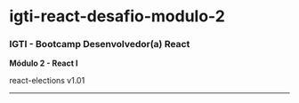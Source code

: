 # igti-react-desafio-modulo-2

### IGTI - Bootcamp Desenvolvedor(a) React

**Módulo 2 - React I**

<p>react-elections v1.01</p>

<hr/>
